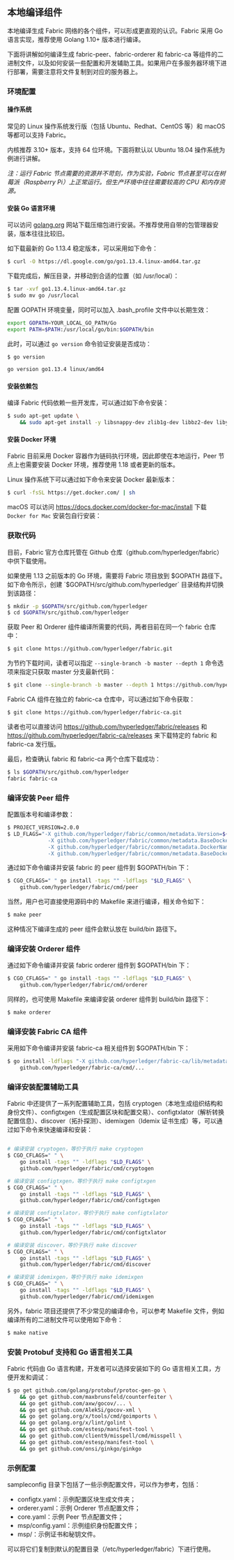 ## 本地编译组件

本地编译生成 Fabric 网络的各个组件，可以形成更直观的认识。Fabric 采用 Go 语言实现，推荐使用 Golang 1.10+ 版本进行编译。

下面将讲解如何编译生成 fabric-peer、fabric-orderer 和 fabric-ca 等组件的二进制文件，以及如何安装一些配置和开发辅助工具。如果用户在多服务器环境下进行部署，需要注意将文件复制到对应的服务器上。

### 环境配置

#### 操作系统

常见的 Linux 操作系统发行版（包括 Ubuntu、Redhat、CentOS 等）和 macOS 等都可以支持 Fabric。

内核推荐 3.10+ 版本，支持 64 位环境。下面将默认以 Ubuntu 18.04 操作系统为例进行讲解。

*注：运行 Fabric 节点需要的资源并不苛刻，作为实验，Fabric 节点甚至可以在树莓派（Raspberry Pi）上正常运行。但生产环境中往往需要较高的 CPU 和内存资源。*

#### 安装 Go 语言环境

可以访问 [golang.org](https://golang.org) 网站下载压缩包进行安装。不推荐使用自带的包管理器安装，版本往往比较旧。

如下载最新的 Go 1.13.4 稳定版本，可以采用如下命令：

```bash
$ curl -O https://dl.google.com/go/go1.13.4.linux-amd64.tar.gz
```

下载完成后，解压目录，并移动到合适的位置（如 /usr/local）：

```bash
$ tar -xvf go1.13.4.linux-amd64.tar.gz
$ sudo mv go /usr/local
```

配置 GOPATH 环境变量，同时可以加入 .bash_profile 文件中以长期生效：

```bash
export GOPATH=YOUR_LOCAL_GO_PATH/Go
export PATH=$PATH:/usr/local/go/bin:$GOPATH/bin
```

此时，可以通过 `go version` 命令验证安装是否成功：

```bash
$ go version

go version go1.13.4 linux/amd64
```

#### 安装依赖包

编译 Fabric 代码依赖一些开发库，可以通过如下命令安装：

```bash
$ sudo apt-get update \
    && sudo apt-get install -y libsnappy-dev zlib1g-dev libbz2-dev libyaml-dev libltdl-dev libtool
```

#### 安装 Docker 环境

Fabric 目前采用 Docker 容器作为链码执行环境，因此即使在本地运行，Peer 节点上也需要安装 Docker 环境，推荐使用 1.18 或者更新的版本。

Linux 操作系统下可以通过如下命令来安装 Docker 最新版本：

```bash
$ curl -fsSL https://get.docker.com/ | sh
```

macOS 可以访问 https://docs.docker.com/docker-for-mac/install 下载 `Docker for Mac` 安装包自行安装：

### 获取代码

目前，Fabric 官方仓库托管在 Github 仓库（github.com/hyperledger/fabric）中供下载使用。

如果使用 1.13 之前版本的 Go 环境，需要将 Fabric 项目放到 $GOPATH 路径下。如下命令所示，创建 `$GOPATH/src/github.com/hyperledger` 目录结构并切换到该路径：

```bash
$ mkdir -p $GOPATH/src/github.com/hyperledger
$ cd $GOPATH/src/github.com/hyperledger
```

获取 Peer 和 Orderer 组件编译所需要的代码，两者目前在同一个 fabric 仓库中：

```bash
$ git clone https://github.com/hyperledger/fabric.git
```

为节约下载时间，读者可以指定 `--single-branch -b master --depth 1` 命令选项来指定只获取 master 分支最新代码：

```bash
$ git clone --single-branch -b master --depth 1 https://github.com/hyperledger/fabric.git
```

Fabric CA 组件在独立的 fabric-ca 仓库中，可以通过如下命令获取：

```bash
$ git clone https://github.com/hyperledger/fabric-ca.git
```

读者也可以直接访问 https://github.com/hyperledger/fabric/releases 和 https://github.com/hyperledger/fabric-ca/releases 来下载特定的 fabric 和 fabric-ca 发行版。

最后，检查确认 fabric 和 fabric-ca 两个仓库下载成功：

```bash
$ ls $GOPATH/src/github.com/hyperledger
fabric fabric-ca
```

### 编译安装 Peer 组件

配置版本号和编译参数：

```bash
$ PROJECT_VERSION=2.0.0
$ LD_FLAGS="-X github.com/hyperledger/fabric/common/metadata.Version=${PROJECT_VERSION} \
             -X github.com/hyperledger/fabric/common/metadata.BaseDockerLabel=org.hyperledger.fabric \
             -X github.com/hyperledger/fabric/common/metadata.DockerNamespace=hyperledger \
             -X github.com/hyperledger/fabric/common/metadata.BaseDockerNamespace=hyperledger"
```

通过如下命令编译并安装 fabric 的 peer 组件到 $GOPATH/bin 下：

```bash
$ CGO_CFLAGS=" " go install -tags "" -ldflags "$LD_FLAGS" \
    github.com/hyperledger/fabric/cmd/peer
```

当然，用户也可直接使用源码中的 Makefile 来进行编译，相关命令如下：

```bash
$ make peer
```

这种情况下编译生成的 peer 组件会默认放在 build/bin 路径下。

### 编译安装 Orderer 组件
通过如下命令编译并安装 fabric orderer 组件到 $GOPATH/bin 下：

```bash
$ CGO_CFLAGS=" " go install -tags "" -ldflags "$LD_FLAGS" \
    github.com/hyperledger/fabric/cmd/orderer
```

同样的，也可使用 Makefile 来编译安装 orderer 组件到 build/bin 路径下：

```bash
$ make orderer
```

### 编译安装 Fabric CA 组件
采用如下命令编译并安装 fabric-ca 相关组件到 $GOPATH/bin 下：

```bash
$ go install -ldflags "-X github.com/hyperledger/fabric-ca/lib/metadata.Version=$PROJECT_VERSION -linkmode external -extldflags '-static -lpthread'" \
    github.com/hyperledger/fabric-ca/cmd/...
```

### 编译安装配置辅助工具

Fabric 中还提供了一系列配置辅助工具，包括 cryptogen（本地生成组织结构和身份文件）、configtxgen（生成配置区块和配置交易）、configtxlator（解析转换配置信息）、discover（拓扑探测）、idemixgen（Idemix 证书生成）等，可以通过如下命令来快速编译和安装：

```bash

# 编译安装 cryptogen，等价于执行 make cryptogen
$ CGO_CFLAGS=" " \
    go install -tags "" -ldflags "$LD_FLAGS" \
    github.com/hyperledger/fabric/cmd/cryptogen

# 编译安装 configtxgen，等价于执行 make configtxgen
$ CGO_CFLAGS=" " \
    go install -tags "" -ldflags "$LD_FLAGS" \
    github.com/hyperledger/fabric/cmd/configtxgen

# 编译安装 configtxlator，等价于执行 make configtxlator
$ CGO_CFLAGS=" " \
    go install -tags "" -ldflags "$LD_FLAGS" \
    github.com/hyperledger/fabric/cmd/configtxlator

# 编译安装 discover，等价于执行 make discover
$ CGO_CFLAGS=" " \
    go install -tags "" -ldflags "$LD_FLAGS" \
    github.com/hyperledger/fabric/cmd/discover

# 编译安装 idemixgen，等价于执行 make idemixgen
$ CGO_CFLAGS=" " \
    go install -tags "" -ldflags "$LD_FLAGS" \
    github.com/hyperledger/fabric/cmd/idemixgen
```

另外，fabric 项目还提供了不少常见的编译命令，可以参考 Makefile 文件，例如编译所有的二进制文件可以使用如下命令：

```bash
$ make native
```

### 安装 Protobuf 支持和 Go 语言相关工具

Fabric 代码由 Go 语言构建，开发者可以选择安装如下的 Go 语言相关工具，方便开发和调试：

```bash
$ go get github.com/golang/protobuf/protoc-gen-go \
    && go get github.com/maxbrunsfeld/counterfeiter \
    && go get github.com/axw/gocov/... \
    && go get github.com/AlekSi/gocov-xml \
    && go get golang.org/x/tools/cmd/goimports \
    && go get golang.org/x/lint/golint \
    && go get github.com/estesp/manifest-tool \
    && go get github.com/client9/misspell/cmd/misspell \
    && go get github.com/estesp/manifest-tool \
    && go get github.com/onsi/ginkgo/ginkgo
```

### 示例配置

sampleconfig 目录下包括了一些示例配置文件，可以作为参考，包括：

* configtx.yaml：示例配置区块生成文件夹；
* orderer.yaml：示例 Orderer 节点配置文件；
* core.yaml：示例 Peer 节点配置文件；
* msp/config.yaml：示例组织身份配置文件；
* msp/：示例证书和秘钥文件。

可以将它们复制到默认的配置目录（/etc/hyperledger/fabric）下进行使用。

